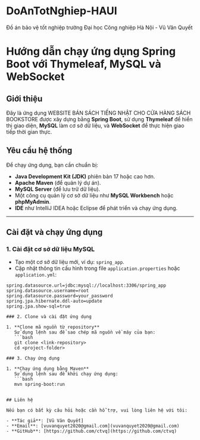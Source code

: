 # DoAnTotNghiep-HAUI
Đồ án bảo vệ tốt nghiệp trường Đại học Công nghiệp Hà Nội - Vũ Văn Quyết

# Hướng dẫn chạy ứng dụng Spring Boot với Thymeleaf, MySQL và WebSocket

## Giới thiệu

Đây là ứng dụng WEBSITE BÁN SÁCH TIẾNG NHẬT CHO CỬA HÀNG SÁCH BOOKSTORE được xây dựng bằng **Spring Boot**, sử dụng **Thymeleaf** để hiển thị giao diện, **MySQL** làm cơ sở dữ liệu, và **WebSocket** để thực hiện giao tiếp thời gian thực.

## Yêu cầu hệ thống

Để chạy ứng dụng, bạn cần chuẩn bị:

- **Java Development Kit (JDK)** phiên bản 17 hoặc cao hơn.
- **Apache Maven** (để quản lý dự án).
- **MySQL Server** (để lưu trữ dữ liệu).
- Một công cụ quản lý cơ sở dữ liệu như **MySQL Workbench** hoặc **phpMyAdmin**.
- **IDE** như IntelliJ IDEA hoặc Eclipse để phát triển và chạy ứng dụng.

---

## Cài đặt và chạy ứng dụng

### 1. Cài đặt cơ sở dữ liệu MySQL
- Tạo một cơ sở dữ liệu mới, ví dụ: `spring_app`.
- Cập nhật thông tin cấu hình trong file `application.properties` hoặc `application.yml`:

```properties
spring.datasource.url=jdbc:mysql://localhost:3306/spring_app
spring.datasource.username=root
spring.datasource.password=your_password
spring.jpa.hibernate.ddl-auto=update
spring.jpa.show-sql=true

### 2. Clone và cài đặt ứng dụng

1. **Clone mã nguồn từ repository**  
   Sử dụng lệnh sau để sao chép mã nguồn về máy của bạn:
   ```bash
   git clone <link-repository>
   cd <project-folder>

### 3. Chạy ứng dụng

1. **Chạy ứng dụng bằng Maven**  
   Sử dụng lệnh sau để khởi chạy ứng dụng:
   ```bash
   mvn spring-boot:run


## Liên hệ

Nếu bạn có bất kỳ câu hỏi hoặc cần hỗ trợ, vui lòng liên hệ với tôi:

- **Tác giả**: [Vũ Văn Quyết]  
- **Email**: [vuvanquyet2020@gmail.com](vuvanquyet2020@gmail.com)  
- **GitHub**: [https://github.com/ctvq](https://github.com/ctvq)  


